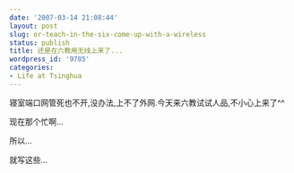 ```yaml
---
date: '2007-03-14 21:08:44'
layout: post
slug: or-teach-in-the-six-come-up-with-a-wireless
status: publish
title: 还是在六教用无线上来了...
wordpress_id: '9785'
categories:
- Life at Tsinghua
---
```


寝室端口网管死也不开,没办法,上不了外网.今天来六教试试人品,不小心上来了^^


现在那个忙啊...


所以...


就写这些...

